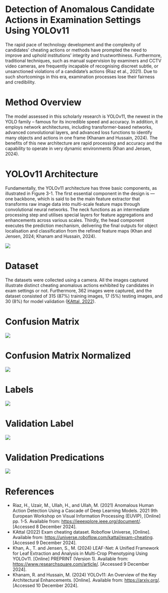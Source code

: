 # Detection of Anomalous Candidate Actions in Examination Settings Using YOLOv11

The rapid pace of technology development and the complexity of candidates' cheating actions or methods have prompted the need to improve and uphold institutions' integrity and trustworthiness. Furthermore, traditional techniques, such as manual supervision by examiners and CCTV video cameras, are frequently incapable of recognising discreet subtle, or unsanctioned violations of a candidate’s actions (Riaz et al., 2021). Due to such shortcomings in this era, examination processes lose their fairness and credibility. 

# Method Overview
The model assessed in this scholarly research is YOLOv11, the newest in the YOLO family – famous for its incredible speed and accuracy. In addition, it employs network architectures, including transformer-based networks, advanced convolutional layers, and advanced loss functions to identify many objects and actions in one frame (Khanam and Hussain, 2024). The benefits of this new architecture are rapid processing and accuracy and the capability to operate in very dynamic environments (Khan and Jensen, 2024). 

# YOLOv11 Architecture 

Fundamentally, the YOLOv11 architecture has three basic components, as illustrated in Figure 3-1. The first essential component in the design is — one backbone, which is said to be the main feature extractor that transforms raw image data into multi-scale feature maps through convolutional neural networks. The neck functions as an intermediate processing step and utilises special layers for feature aggregations and enhancements across various scales. Thirdly, the head component executes the prediction mechanism, delivering the final outputs for object localisation and classification from the refined feature maps (Khan and Jensen, 2024; Khanam and Hussain, 2024).

<image src="./images/Architecture.png">

# Dataset

The datasets were collected using a camera. All the images captured illustrate distinct cheating anomalous actions exhibited by candidates in exam settings or not.  Furthermore, 362 images were captured, and the dataset consisted of 315 (87%) training images, 17 (5%) testing images, and 30 (8%) for model validation ([KAttal, 2022](https://universe.roboflow.com/kattal/exam-cheating)).

# Confusion Matrix
<image src="./images/confusion_matrix.png">

# Confusion Matrix Normalized 
<image src="./images/confusion_matrix_normalized.png">

# Labels
<image src="./images/labels.jpg">

# Validation Label
<image src="./images/val_batch0_labels.jpg">

# Validation Predications
<image src="./images/val_batch0_pred.jpg">

# References
- Riaz, H., Uzair, M., Ullah, H., and Ullah, M. (2021) Anomalous Human Action Detection Using a Cascade of Deep Learning Models. 2021 9th European Workshop on Visual Information Processing (EUVIP), [Online] pp. 1-5. Available from: https://ieeexplore.ieee.org/document/. [Accessed 8 December 2024]. 
- KAttal (2022) Exam cheating dataset. Roboflow Universe, [Online]. Available from: https://universe.roboflow.com/kattal/exam-cheating.  [Accessed 9 December 2024].
- Khan, A., T. and Jensen, S., M. (2024) LEAF-Net: A Unified Framework for Leaf Extraction and Analysis in Multi-Crop Phenotyping Using YOLOv11.  [Online] PREPRINT (Version 1). Available from: https://www.researchsquare.com/article/. [Accessed 9 December 2024]. 
- Khanam, R. and Hussain, M. (2024) YOLOv11: An Overview of the Key Architectural Enhancements. [Online]. Available from: https://arxiv.org/. [Accessed 10 December 2024]. 
